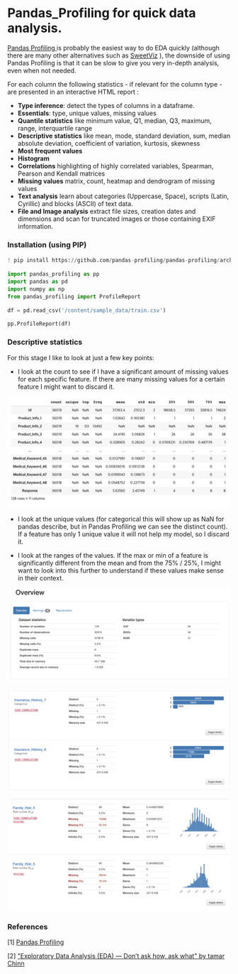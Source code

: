 

# Pandas_Profiling  for quick data analysis.

 [Pandas Profiling ](https://github.com/pandas-profiling/pandas-profiling)is probably the easiest way to do EDA quickly (although there are many other alternatives such as [SweetViz](https://github.com/fbdesignpro/sweetviz) ), the downside of using Pandas Profiling is that it can be slow to give you very in-depth analysis, even when not needed.

 For each column the following statistics - if relevant for the column type - are presented in an interactive HTML report :

- **Type inference**: detect the types of columns in a dataframe.
- **Essentials**: type, unique values, missing values
- **Quantile statistics** like minimum value, Q1, median, Q3, maximum, range, interquartile range
- **Descriptive statistics** like mean, mode, standard deviation, sum, median absolute deviation, coefficient of variation, kurtosis, skewness
- **Most frequent values**
- **Histogram**
- **Correlations** highlighting of highly correlated variables, Spearman, Pearson and Kendall matrices
- **Missing values** matrix, count, heatmap and dendrogram of missing values
- **Text analysis** learn about categories (Uppercase, Space), scripts (Latin, Cyrillic) and blocks (ASCII) of text data.
- **File and Image analysis** extract file sizes, creation dates and dimensions and scan for truncated images or those containing EXIF information.

### Installation (using PIP)


```python
! pip install https://github.com/pandas-profiling/pandas-profiling/archive/master.zip
```


```python
import pandas_profiling as pp
import pandas as pd 
import numpy as np 
from pandas_profiling import ProfileReport
```


```python
df = pd.read_csv('/content/sample_data/train.csv')
```


```python
pp.ProfileReport(df)
```

### Descriptive statistics 

 For this stage I like to look at just a few key points:

- I look at the count to see if I have a significant amount of missing values for each specific feature. If there are many missing values for a certain feature I might want to discard it.

![image-20201119200633479](https://github.com/JisueKim/DataAnalyst/blob/master/images/image-20201119200633479.png?raw=true)

- I look at the unique values (for categorical this will show up as NaN for pandas describe, but in Pandas Profiling we can see the distinct count). If a feature has only 1 unique value it will not help my model, so I discard it.

- I look at the ranges of the values. If the max or min of a feature is significantly different from the mean and from the 75% / 25%, I might want to look into this further to understand if these values make sense in their context.

![image-20201119195840023](https://github.com/JisueKim/DataAnalyst/blob/master/images/image-20201119195840023.png?raw=true)

![image-20201119200042249](https://github.com/JisueKim/DataAnalyst/blob/master/images/image-20201119200042249.png?raw=true)

![image-20201119200135857](https://github.com/JisueKim/DataAnalyst/blob/master/images/image-20201119200135857.png?raw=true)


### References
[1] [Pandas Profiling](https://github.com/pandas-profiling/pandas-profiling)

[2] ["Exploratory Data Analysis (EDA) — Don’t ask how, ask what" by tamar Chinn](https://medium.com/towards-artificial-intelligence/exploratory-data-analysis-eda-dont-ask-how-ask-what-2e29703fb24a) 

